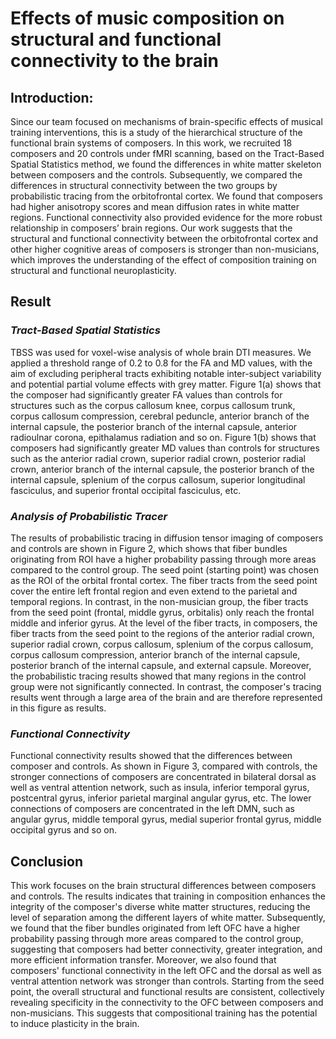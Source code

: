 # Effects of music composition on structural and functional connectivity to the brain 



## Introduction: 

Since our team focused on mechanisms of brain-specific effects of musical training interventions, this is a study of the hierarchical structure of the functional brain systems of composers. In this work, we recruited 18 composers and 20 controls under fMRI scanning, based on the Tract-Based Spatial Statistics method, we found the differences in white matter skeleton between composers and the controls. Subsequently, we compared the differences in structural connectivity between the two groups by probabilistic tracing from the orbitofrontal cortex. We found that composers had higher anisotropy scores and mean diffusion rates in white matter regions. Functional connectivity also provided evidence for the more robust relationship in composers’ brain regions. Our work suggests that the structural and functional connectivity between the orbitofrontal cortex and other higher cognitive areas of composers is stronger than non-musicians, which improves the understanding of the effect of composition training on structural and functional neuroplasticity.

 

 

## Result

### *Tract-Based Spatial Statistics*

TBSS was used for voxel-wise analysis of whole brain DTI measures. We applied a threshold range of 0.2 to 0.8 for the FA and MD values, with the aim of excluding peripheral tracts exhibiting notable inter-subject variability and potential partial volume effects with grey matter. Figure 1(a) shows that the composer had significantly greater FA values than controls for structures such as the corpus callosum knee, corpus callosum trunk, corpus callosum compression, cerebral peduncle, anterior branch of the internal capsule, the posterior branch of the internal capsule, anterior radioulnar corona, epithalamus radiation and so on. Figure 1(b) shows that composers had significantly greater MD values than controls for structures such as the anterior radial crown, superior radial crown, posterior radial crown, anterior branch of the internal capsule, the posterior branch of the internal capsule, splenium of the corpus callosum, superior longitudinal fasciculus, and superior frontal occipital fasciculus, etc.


### *Analysis of Probabilistic Tracer* 

The results of probabilistic tracing in diffusion tensor imaging of composers and controls are shown in Figure 2, which shows that fiber bundles originating from ROI have a higher probability passing through more areas compared to the control group. The seed point (starting point) was chosen as the ROI of the orbital frontal cortex. The fiber tracts from the seed point cover the entire left frontal region and even extend to the parietal and temporal regions. In contrast, in the non-musician group, the fiber tracts from the seed point (frontal, middle gyrus, orbitalis) only reach the frontal middle and inferior gyrus. At the level of the fiber tracts, in composers, the fiber tracts from the seed point to the regions of the anterior radial crown, superior radial crown, corpus callosum, splenium of the corpus callosum, corpus callosum compression, anterior branch of the internal capsule, posterior branch of the internal capsule, and external capsule. Moreover, the probabilistic tracing results showed that many regions in the control group were not significantly connected. In contrast, the composer's tracing results went through a large area of the brain and are therefore represented in this figure as results.


### *Functional Connectivity* 

Functional connectivity results showed that the differences between composer and controls. As shown in Figure 3, compared with controls, the stronger connections of composers are concentrated in bilateral dorsal as well as ventral attention network, such as insula, inferior temporal gyrus, postcentral gyrus, inferior parietal marginal angular gyrus, etc. The lower connections of composers are concentrated in the left DMN, such as angular gyrus, middle temporal gyrus, medial superior frontal gyrus, middle occipital gyrus and so on.


## Conclusion

This work focuses on the brain structural differences between composers and controls. The results indicates that training in composition enhances the integrity of the composer's diverse white matter structures, reducing the level of separation among the different layers of white matter. Subsequently, we found that the fiber bundles originated from left OFC have a higher probability passing through more areas compared to the control group, suggesting that composers had better connectivity, greater integration, and more efficient information transfer. Moreover, we also found that composers' functional connectivity in the left OFC and the dorsal as well as ventral attention network was stronger than controls. Starting from the seed point, the overall structural and functional results are consistent, collectively revealing specificity in the connectivity to the OFC between composers and non-musicians. This suggests that compositional training has the potential to induce plasticity in the brain.

 
